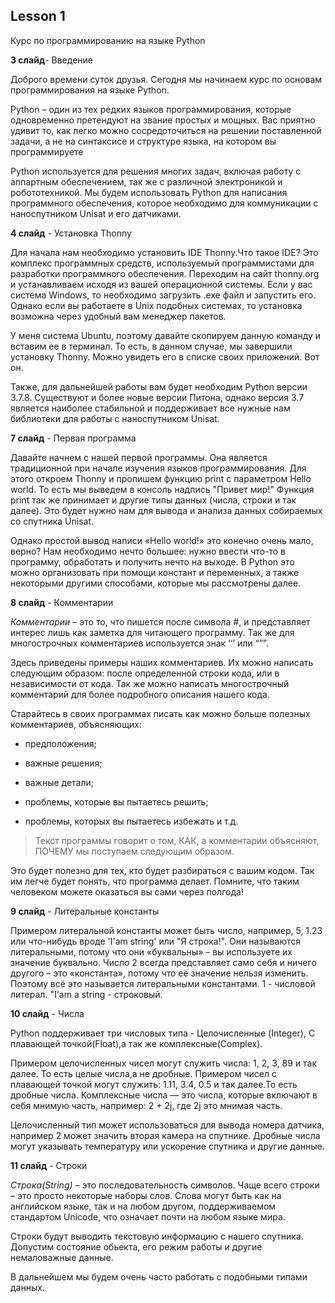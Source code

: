 ## Lesson 1

Курс по программированию на языке Python 

**3 слайд**- Введение

Доброго времени суток друзья. Сегодня мы начинаем курс по основам программирования на языке Python.

Python – один из тех редких языков программирования, которые одновременно претендуют на звание простых и мощных. Вас приятно удивит то, как легко можно сосредоточиться на решении поставленной задачи, а не на синтаксисе и структуре языка, на котором вы программируете

Python используется для решения многих задач, включая работу с аппартным обеспечением, так же с различной электроникой и робототехникой. Мы будем использовать Python для написания программного обеспечения, которое необходимо для коммуникации с наноспутником Unisat и его датчиками.

**4 cлайд** - Установка Thonny

Для начала нам необходимо установить IDE Thonny.Что такое IDE? Это комплекс программных средств, используемый программистами для разработки программного обеспечения. Переходим на сайт thonny.org и устанавливаем исходя из вашей операционной системы. Если у вас система Windows, то необходимо загрузить .exe файл и запустить его. Однако если вы работаете в Unix подобных системах, то установка возможна через удобный вам менеджер пакетов.

У меня система Ubuntu, поэтому давайте скопируем данную команду и вставим ее в терминал. То есть, в данном случае, мы завершили установку Thonny. Можно увидеть его в списке своих приложений. Вот он.

Также, для дальнейшей работы вам будет необходим Python версии 3.7.8. Существуют и более новые версии Питона, однако версия 3.7 является наиболее стабильной и поддерживает все нужные нам библиотеки для работы с наноспутником Unisat.

**7 слайд** - Первая программа

Давайте начнем с нашей первой программы. Она является традиционной при начале изучения языков программирования. 
Для этого откроем Thonny и пропишем функцию print c параметром Hello world. То есть мы выведем в консоль надпись "Привет мир!"
Функция print так же принимает и другие типы данных (числа, строки и так далее). Это будет нужно нам для вывода и анализа данных собираемых со спутника Unisat.

Однако простой вывод написи «Hello world!» это конечно очень мало, верно? Нам необходимо нечто большее: нужно ввести что-то в программу, обработать и получить нечто на выходе. В Python это можно организовать при помощи констант и переменных, а также некоторыми другими способами, которые мы рассмотрены далее.

**8 слайд** - Комментарии

*Комментарии* – это то, что пишется после символа #, и представляет интерес лишь как заметка для читающего программу. Так же для многострочных комментариев используется знак ‘‘’ или “””.

Здесь приведены примеры наших комментариев. Их можно написать следующим образом: после определенной строки кода, или в независимости от кода. Так же можно написать многострочный комментарий для более подробного описания нашего кода.

Старайтесь в своих программах писать как можно больше полезных комментариев, объясняющих: 

- предположения; 

- важные решения; 

- важные детали;

- проблемы, которые вы пытаетесь решить;

- проблемы, которых вы пытаетесь избежать и т.д. 

>  Текст программы говорит о том, КАК, а комментарии объясняют, ПОЧЕМУ мы поступаем следующим образом.

 Это будет полезно для тех, кто будет разбираться с вашим кодом. Так им легче будет понять, что программа делает. Помните, что таким человеком можете оказаться вы сами через полгода!

**9 слайд** - Литеральные константы

Примером литеральной константы может быть число, например, 5, 1.23 или что-нибудь вроде 'I'am string' или "Я строка!". Они называются литеральными, потому что они «буквальны» – вы используете их значение буквально. Число 2 всегда представляет само себя и ничего другого – это «константа», потому что её значение нельзя изменить. Поэтому всё это называется литеральными константами.
1 - числовой литерал.
"I'am a string - строковый.

**10 слайд** - Числа

Python поддерживает три числовых типа - Целочисленные (Integer), С плавающей точкой(Float),а так же комплексные(Complex).

Примером целочисленных чисел могут служить числа: 1, 2, 3, 89 и так далее. То есть целые числа,а не дробные. Примером чисел с плавающей точкой могут служить: 1.11, 3.4, 0.5 и так далее.То есть дробные числа. Комплексные числа — это числа, которые включают в себя мнимую часть, например: 2 + 2j, где 2j это мнимая часть.

Целочисленный тип может использоваться для вывода номера датчика, например 2 может значить вторая камера на спутнике. Дробные числа могут указывать температуру или ускорение спутника и другие данные.

**11 слайд** - Строки

*Строка(String)* – это последовательность символов. Чаще всего строки – это просто некоторые наборы слов. Слова могут быть как на английском языке, так и на любом другом, поддерживаемом стандартом Unicode, что означает почти на любом языке мира.

Строки будут выводить текстовую информацию с нашего спутника. Допустим состояние обьекта, его режим работы и другие немаловажные данные.

В дальнейшем мы будем очень часто работать с подобными типами данных.
